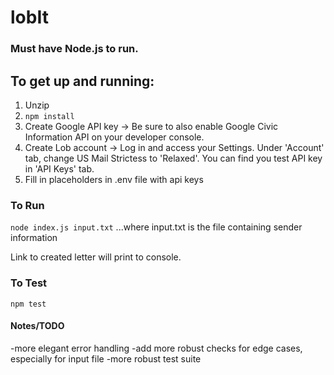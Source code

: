 # lobIt

### Must have Node.js to run.

## To get up and running:

1. Unzip
2. ```npm install```
3. Create Google API key -> Be sure to also enable Google Civic Information API on your developer console.
4. Create Lob account -> Log in and access your Settings. Under 'Account' tab, change US Mail Strictess to 'Relaxed'. You can find you test API key in 'API Keys' tab.
5. Fill in placeholders in .env file with api keys

### To Run
```node index.js input.txt```
...where input.txt is the file containing sender information

Link to created letter will print to console.

### To Test
```npm test```

#### Notes/TODO
-more elegant error handling
-add more robust checks for edge cases, especially for input file
-more robust test suite
